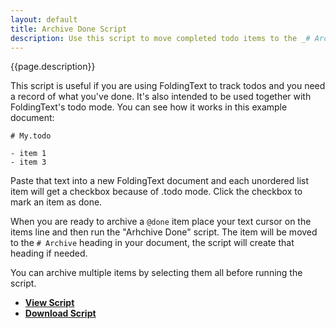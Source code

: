 ```yaml
---
layout: default
title: Archive Done Script
description: Use this script to move completed todo items to the _# Archive_ heading in your document.
---
```


{{page.description}}

This script is useful if you are using FoldingText to track todos and you need a record of what you've done. It's also intended to be used together with FoldingText's todo mode. You can see how it works in this example document:

    # My.todo
    
    - item 1
    - item 3

Paste that text into a new FoldingText document and each unordered list item will get a checkbox because of .todo mode. Click the checkbox to mark an item as done.

When you are ready to archive a `@done` item place your text cursor on the items line and then run the "Arhchive Done" script. The item will be moved to the `# Archive` heading in your document, the script will create that heading if needed.

You can archive multiple items by selecting them all before running the script.

- [**View Script**](https://gist.github.com/gists/4061766/)
- [**Download Script**](https://gist.github.com/gists/4061766/download)
